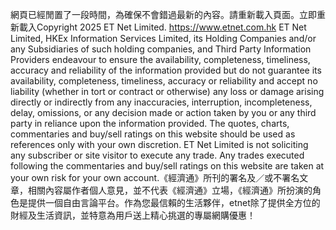 網頁已經閒置了一段時間，為確保不會錯過最新的內容。請重新載入頁面。立即重新載入Copyright 2025 ET Net Limited. https://www.etnet.com.hk ET Net Limited, HKEx Information Services Limited, its Holding Companies and/or any Subsidiaries of such holding companies, and Third Party Information Providers endeavour to ensure the availability, completeness, timeliness, accuracy and reliability of the information provided but do not guarantee its availability, completeness, timeliness, accuracy or reliability and accept no liability (whether in tort or contract or otherwise) any loss or damage arising directly or indirectly from any inaccuracies, interruption, incompleteness, delay, omissions, or any decision made or action taken by you or any third party in reliance upon the information provided. The quotes, charts, commentaries and buy/sell ratings on this website should be used as references only with your own discretion. ET Net Limited is not soliciting any subscriber or site visitor to execute any trade. Any trades executed following the commentaries and buy/sell ratings on this website are taken at your own risk for your own account.《經濟通》所刊的署名及／或不署名文章，相關內容屬作者個人意見，並不代表《經濟通》立場，《經濟通》所扮演的角色是提供一個自由言論平台。作為您最信賴的生活夥伴，etnet除了提供全方位的財經及生活資訊，並特意為用戶送上精心挑選的專屬網購優惠！ 